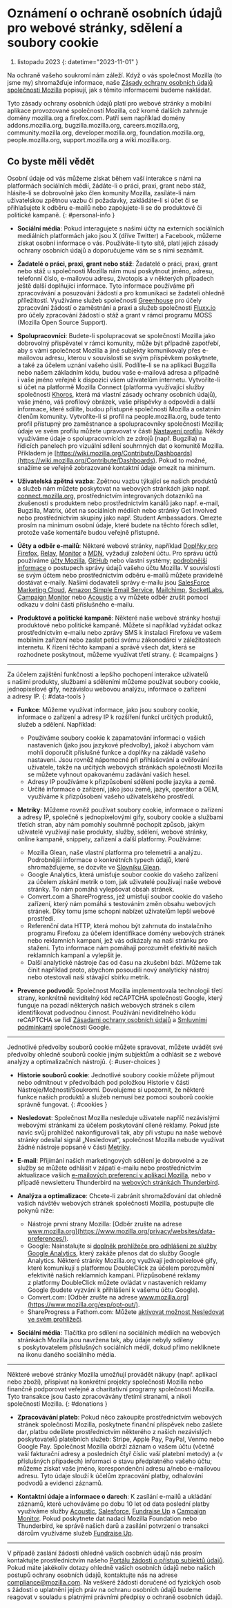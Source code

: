 ﻿# Oznámení o ochraně osobních údajů pro webové stránky, sdělení a soubory cookie

1. listopadu 2023
{: datetime="2023-11-01" }

Na ochraně vašeho soukromí nám záleží. Když o vás společnost Mozilla (to jsme my) shromažďuje informace, naše [Zásady ochrany osobních údajů společnosti Mozilla](https://www.mozilla.org/privacy/) popisují, jak s těmito informacemi budeme nakládat.

Tyto zásady ochrany osobních údajů platí pro webové stránky a mobilní aplikace provozované společností Mozilla, což kromě dalších zahrnuje domény mozilla.org a firefox.com. Patří sem například domény addons.mozilla.org, bugzilla.mozilla.org, careers.mozilla.org, community.mozilla.org, developer.mozilla.org, foundation.mozilla.org, people.mozilla.org, support.mozilla.org a wiki.mozilla.org.

## Co byste měli vědět

Osobní údaje od vás můžeme získat během vaší interakce s námi na platformách sociálních médií, žádáte-li o práci, praxi, grant nebo stáž, hlásíte-li se dobrovolně jako člen komunity Mozilla, zasíláte-li nám uživatelskou zpětnou vazbu či požadavky, zakládáte-li si účet či se přihlašujete k odběru e-mailů nebo zapojujete-li se do produktové či politické kampaně. 
{: #personal-info }

* **Sociální média**: Pokud interagujete s našimi účty na externích sociálních mediálních platformách jako jsou X (dříve Twitter) a Facebook, můžeme získat osobní informace o vás. Používáte-li tyto sítě, platí jejich zásady ochrany osobních údajů a doporučujeme vám se s nimi seznámit.

* **Žadatelé o práci, praxi, grant nebo stáž**: Žadatelé o práci, praxi, grant nebo stáž u společnosti Mozilla nám musí poskytnout jméno, adresu, telefonní číslo, e-mailovou adresu, životopis a v některých případech ještě další doplňující informace. Tyto informace používáme při zpracovávání a posuzování žádostí a pro komunikaci se žadateli ohledně příležitostí. Využíváme služeb společnosti [Greenhouse](https://www.greenhouse.io/privacy-policy) pro účely zpracování žádostí o zaměstnání a praxi a služeb společnosti [Fluxx.io](https://www.fluxx.io/privacy-policy) pro účely zpracování žádostí o stáž a grant v rámci programu MOSS (Mozilla Open Source Support).

* **Spolupracovníci**: Budete-li spolupracovat se společností Mozilla jako dobrovolný přispěvatel v rámci komunity, může být případně zapotřebí, aby s vámi společnost Mozilla a jiné subjekty komunikovaly přes e-mailovou adresu, kterou v souvislosti se svým příspěvkem poskytnete, a také za účelem uznání vašeho úsilí. Podílíte-li se na aplikaci Bugzilla nebo našem základním kódu, budou vaše e-mailová adresa a případně i vaše jméno veřejně k dispozici všem uživatelům internetu. Vytvoříte-li si účet na platformě Mozilla Connect (platforma využívající služby společnosti [Khoros](https://khoros.com/privacy), která má vlastní zásady ochrany osobních údajů), vaše jméno, váš profilový obrázek, vaše příspěvky a odpovědi a další informace, které sdílíte, budou přístupné společnosti Mozilla a ostatním členům komunity. Vytvoříte-li si profil na people.mozilla.org, bude tento profil přístupný pro zaměstnance a spolupracovníky společnosti Mozilla; údaje ve svém profilu můžete upravovat v části [Nastavení profilu](https://people.mozilla.org/e?section=personal-info). Někdy využíváme údaje o spolupracovnících ze zdrojů (např. Bugzilla) na řídicích panelech pro vizuální sdílení souhrnných dat o komunitě Mozilla. Příkladem je [https://wiki.mozilla.org/Contribute/Dashboards](https://wiki.mozilla.org/Contribute/Dashboards). Pokud to možné, snažíme se veřejně zobrazované kontaktní údaje omezit na minimum.

* **Uživatelská zpětná vazba**: Zpětnou vazbu týkající se našich produktů a služeb nám můžete poskytovat na webových stránkách jako např. [connect.mozilla.org](https://connect.mozilla.org/), prostřednictvím integrovaných dotazníků na zkušenosti s produktem nebo prostřednictvím kanálů jako např. e-mail, Bugzilla, Matrix, účet na sociálních médiích nebo stránky Get Involved nebo prostřednictvím skupiny jako např. Student Ambassadors. Omezte prosím na minimum osobní údaje, které budete na těchto fórech sdílet, protože vaše komentáře budou veřejně přístupné.

* **Účty a odběr e-mailů**: Některé webové stránky, například [Doplňky pro Firefox](https://addons.mozilla.org/firefox/), [Relay](https://relay.firefox.com/), [Monitor](https://monitor.firefox.com/) a [MDN](https://developer.mozilla.org/), vyžadují založení účtu. Pro správu účtů používáme [účty Mozilla](https://www.mozilla.org/privacy/mozilla-accounts/), [GitHub](https://support.github.com/#our-use-of-cookies-and-tracking) nebo vlastní systémy; [podrobnější informace](https://support.mozilla.org/kb/managing-account-data) o postupech správy údajů vašeho účtu Mozilla. V souvislosti se svým účtem nebo prostřednictvím odběru e-mailů můžete pravidelně dostávat e-maily. Našimi dodavateli správy e-mailu jsou [SalesForce Marketing Cloud](https://www.salesforce.com/company/privacy/), [Amazon Simple Email Service](https://aws.amazon.com/privacy/), [Mailchimp](https://www.intuit.com/privacy/statement/), [SocketLabs](https://www.socketlabs.com/legal/service-privacy/), [Campaign Monitor](https://meetmarigold.com/privacy-notices) nebo [Acoustic](https://acoustic.com/privacy-notice/) a vy můžete odběr zrušit pomocí odkazu v dolní části příslušného e-mailu. 

* **Produktové a politické kampaně**: Některé naše webové stránky hostují produktové nebo politické kampaně. Můžete si například vyžádat odkaz prostřednictvím e-mailu nebo zprávy SMS k instalaci Firefoxu ve vašem mobilním zařízení nebo zaslat petici svému zákonodárci v záležitostech internetu. K řízení těchto kampaní a správě všech dat, která se rozhodnete poskytnout, můžeme využívat třetí strany. 
{: #campaigns }

---------------------------------------

Za účelem zajištění funkčnosti a lepšího pochopení interakce uživatelů s našimi produkty, službami a sděleními můžeme používat soubory cookie, jednopixelové gify, nezávislou webovou analýzu, informace o zařízení a adresy IP. 
{: #data-tools }

* **Funkce**: Můžeme využívat informace, jako jsou soubory cookie, informace o zařízení a adresy IP k rozšíření funkcí určitých produktů, služeb a sdělení. Například:
    * Používáme soubory cookie k zapamatování informací o vašich nastaveních (jako jsou jazykové předvolby), jakož i abychom vám mohli doporučit příslušné funkce a doplňky na základě vašeho nastavení. Jsou rovněž nápomocné při přihlašování a ověřování uživatele, takže na určitých webových stránkách společnosti Mozilla se můžete vyhnout opakovanému zadávání vašich hesel.
    * Adresy IP používáme k přizpůsobení sdělení podle jazyka a země.
    * Určité informace o zařízení, jako jsou země, jazyk, operátor a OEM, využíváme k přizpůsobení vašeho uživatelského prostředí.

* **Metriky**: Můžeme rovněž používat soubory cookie, informace o zařízení a adresy IP, společně s jednopixelovými gify, soubory cookie a službami třetích stran, aby nám pomohly souhrnně pochopit způsob, jakým uživatelé využívají naše produkty, služby, sdělení, webové stránky, online kampaně, snippety, zařízení a další platformy. Používáme:
    * Mozilla Glean, naše vlastní platforma pro telemetrii a analýzu. Podrobnější informace o konkrétních typech údajů, které shromažďujeme, se dozvíte ve [Slovníku Glean](https://dictionary.telemetry.mozilla.org/apps/bedrock).
    * Google Analytics, která umisťuje soubor cookie do vašeho zařízení za účelem získání metrik o tom, jak uživatelé používají naše webové stránky. To nám pomáhá vylepšovat obsah stránek.
    * Convert.com a ShareProgress, jež umisťují soubor cookie do vašeho zařízení, který nám pomáhá s testováním změn obsahu webových stránek. Díky tomu jsme schopni nabízet uživatelům lepší webové prostředí.
    * Referenční data HTTP, která mohou být zahrnuta do instalačního programu Firefoxu za účelem identifikace domény webových stránek nebo reklamních kampaní, jež vás odkázaly na naši stránku pro stažení. Tyto informace nám pomáhají porozumět efektivitě našich reklamních kampaní a vylepšit je.
    * Další analytické nástroje čas od času na zkušební bázi. Můžeme tak činit například proto, abychom posoudili nový analytický nástroj nebo otestovali naši stávající sbírku metrik.
 
* **Prevence podvodů**: Společnost Mozilla implementovala technologii třetí strany, konkrétně neviditelný kód reCAPTCHA společnosti Google, který funguje na pozadí některých našich webových stránek s cílem identifikovat podvodnou činnost. Používání neviditelného kódu reCAPTCHA se řídí [Zásadami ochrany osobních údajů](https://www.google.com/intl/policies/privacy/) a [Smluvními podmínkami](https://policies.google.com/terms) společnosti Google.

---------------------------------------

Jednotlivé předvolby souborů cookie můžete spravovat, můžete uvádět své předvolby ohledně souborů cookie jiným subjektům a odhlásit se z webové analýzy a optimalizačních nástrojů. 
{: #user-choices }

* **Historie souborů cookie**: Jednotlivé soubory cookie můžete přijmout nebo odmítnout v předvolbách pod položkou Historie v části Nástroje/Možnosti/Soukromí. Dovolujeme si upozornit, že některé funkce našich produktů a služeb nemusí bez pomoci souborů cookie správně fungovat. 
{: #cookies }

* **Nesledovat**: Společnost Mozilla nesleduje uživatele napříč nezávislými webovými stránkami za účelem poskytování cílené reklamy. Pokud jste navíc svůj prohlížeč nakonfigurovali tak, aby při vstupu na naše webové stránky odesílal signál „Nesledovat“, společnost Mozilla nebude využívat žádné nástroje popsané v části [Metriky](https://www.mozilla.org/privacy/websites/#data-tools).

* **E-mail**: Přijímání našich marketingových sdělení je dobrovolné a ze služby se můžete odhlásit v zápatí e-mailu nebo prostřednictvím aktualizace vašich [e-mailových preferencí v aplikaci Mozilla](https://www.mozilla.org/newsletter/recovery/), nebo v případě newsletteru Thunderbird na [webových stránkách Thunderbird](https://www.thunderbird.net/newsletter/).


* **Analýza a optimalizace**: Chcete-li zabránit shromažďování dat ohledně vašich návštěv webových stránek společnosti Mozilla, postupujte dle pokynů níže:
    * Nástroje první strany Mozilla: [Odběr zrušte na adrese www.mozilla.org](https://www.mozilla.org/privacy/websites/data-preferences/).
    * Google: Nainstalujte si [doplněk prohlížeče pro odhlášení ze služby Google Analytics](https://tools.google.com/dlpage/gaoptout), který zakáže přenos dat do služby Google Analytics. Některé stránky Mozilla.org využívají jednopixelové gify, které komunikují s platformou DoubleClick za účelem porozumění efektivitě našich reklamních kampaní. Přizpůsobené reklamy z platformy DoubleClick můžete ovládat v nastaveních reklamy Google (budete vyzváni k přihlášení k vašemu účtu Google).
    * Convert.com: [Odběr zrušte na adrese www.mozilla.org](https://www.mozilla.org/exp/opt-out/).
    * ShareProgress a Fathom.com: Můžete [aktivovat možnost Nesledovat ve svém prohlížeči](https://support.mozilla.org/kb/how-do-i-turn-do-not-track-feature).

* **Sociální média**: Tlačítka pro sdílení na sociálních médiích na webových stránkách Mozilla jsou navržena tak, aby údaje nebyly sdíleny s poskytovatelem příslušných sociálních médií, dokud přímo nekliknete na ikonu daného sociálního média.

---------------------------------------

Některé webové stránky Mozilla umožňují provádět nákupy (např. aplikací nebo zboží), přispívat na konkrétní projekty společnosti Mozilla nebo finančně podporovat veřejné a charitativní programy společnosti Mozilla. Tyto transakce jsou často zpracovávány třetími stranami, a nikoli společností Mozilla.
{: #donations }

* **Zpracovávání plateb**: Pokud něco zakoupíte prostřednictvím webových stránek společnosti Mozilla, poskytnete finanční příspěvek nebo zašlete dar, platbu odešlete prostřednictvím některého z našich nezávislých poskytovatelů platebních služeb: Stripe, Apple Pay, PayPal, Venmo nebo Google Pay. Společnost Mozilla obdrží záznam o vašem účtu (včetně vaší fakturační adresy a posledních čtyř číslic vaší platební metody) a (v příslušných případech) informaci o stavu předplatného vašeho účtu; můžeme získat vaše jméno, korespondenční adresu a/nebo e-mailovou adresu. Tyto údaje slouží k účelům zpracování platby, odhalování podvodů a evidenci záznamů. 

* **Kontaktní údaje a informace o darech**: K zasílání e-mailů a ukládání záznamů, které uchováváme po dobu 10 let od data poslední platby využíváme služby [Acoustic](https://acoustic.com/privacy-notice/), [Salesforce](https://www.salesforce.com/company/privacy/), [Fundraise Up](https://fundraiseup.com/privacy/) a [Campaign Monitor](https://meetmarigold.com/privacy-notices/). Pokud poskytnete dat nadaci Mozilla Foundation nebo Thunderbird, ke správě našich darů a zasílání potvrzení o transakci dárcům využíváme služeb [Fundraise Up](https://fundraiseup.com/privacy/).

---------------------------------------

V případě zaslání žádosti ohledně vašich osobních údajů nás prosím kontaktujte prostřednictvím našeho [Portálu žádosti o přístup subjektů údajů](https://privacyportal.onetrust.com/webform/1350748f-7139-405c-8188-22740b3b5587/4ba08202-2ede-4934-a89e-f0b0870f95f0). Pokud máte jakékoliv dotazy ohledně vašich osobních údajů nebo našich postupů ochrany osobních údajů, kontaktujte nás na adrese [compliance@mozilla.com](compliance@mozilla.com). Na veškeré žádosti doručené od fyzických osob s žádostí o uplatnění jejich práv na ochranu osobních údajů budeme reagovat v souladu s platnými právními předpisy o ochraně osobních údajů.
